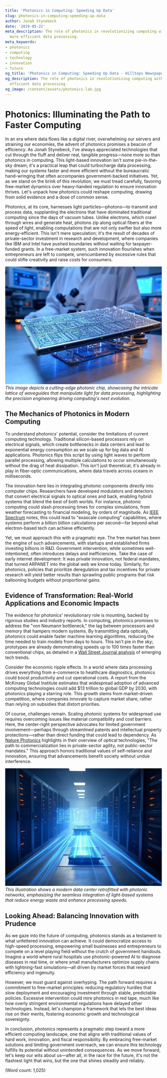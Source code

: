 ```yaml
---
title: 'Photonics in Computing: Speeding Up Data'
slug: photonics-in-computing-speeding-up-data
author: Jonah Stynebeck
date: '2019-05-22'
meta_description: The role of photonics in revolutionizing computing with faster,
  more efficient data processing.
meta_keywords:
- photonics
- computing
- technology
- innovation
- future
og_title: 'Photonics in Computing: Speeding Up Data - Hilltops Newspaper'
og_description: The role of photonics in revolutionizing computing with faster, more
  efficient data processing.
og_image: /content/assets/photonics-lab.jpg
---
```

# Photonics: Illuminating the Path to Faster Computing

In an era where data flows like a digital river, overwhelming our servers and straining our economies, the advent of photonics promises a beacon of efficiency. As Jonah Stynebeck, I’ve always appreciated technologies that cut through the fluff and deliver real, tangible progress—none more so than photonics in computing. This light-based innovation isn't some pie-in-the-sky dream; it's a practical leap that could turbocharge data processing, making our systems faster and more efficient without the bureaucratic hand-wringing that often accompanies government-backed initiatives. Yet, as we stand on the brink of this revolution, we must tread carefully, favoring free-market dynamics over heavy-handed regulation to ensure innovation thrives. Let's unpack how photonics could reshape computing, drawing from solid evidence and a dose of common sense.

Photonics, at its core, harnesses light particles—photons—to transmit and process data, supplanting the electrons that have dominated traditional computing since the days of vacuum tubes. Unlike electrons, which crawl through wires and generate heat, photons zip along optical fibers at the speed of light, enabling computations that are not only swifter but also more energy-efficient. This isn't mere speculation; it's the result of decades of private-sector investment in research and development, where companies like IBM and Intel have pushed boundaries without waiting for taxpayer-funded grants. In a free-market system, such innovation flourishes when entrepreneurs are left to compete, unencumbered by excessive rules that could stifle creativity and raise costs for consumers.

![Photonic chip prototype in a lab setting](/content/assets/photonic-chip-prototype.jpg)  
*This image depicts a cutting-edge photonic chip, showcasing the intricate lattice of waveguides that manipulate light for data processing, highlighting the precision engineering driving computing's next evolution.*

## The Mechanics of Photonics in Modern Computing

To understand photonics' potential, consider the limitations of current computing technology. Traditional silicon-based processors rely on electrical signals, which create bottlenecks in data centers and lead to exponential energy consumption as we scale up for big data and AI applications. Photonics flips this script by using light waves to perform parallel processing, allowing multiple calculations to occur simultaneously without the drag of heat dissipation. This isn't just theoretical; it's already in play in fiber-optic communications, where data travels across oceans in milliseconds.

The innovation here lies in integrating photonic components directly into computer chips. Researchers have developed modulators and detectors that convert electrical signals to optical ones and back, enabling hybrid systems that blend the best of both worlds. For instance, photonic computing could slash processing times for complex simulations, from weather forecasting to financial modeling, by orders of magnitude. As [IEEE Spectrum](https://spectrum.ieee.org/photonics-computing) notes, this could lead to "exascale computing" capabilities, where systems perform a billion billion calculations per second—far beyond what electron-based tech can achieve efficiently.

Yet, we must approach this with a pragmatic eye. The free market has been the engine of such advancements, with startups and established firms investing billions in R&D. Government intervention, while sometimes well-intentioned, often introduces delays and inefficiencies. Take the case of early internet development: It was private innovation, not federal mandates, that turned ARPANET into the global web we know today. Similarly, for photonics, policies that prioritize deregulation and tax incentives for private research will yield better results than sprawling public programs that risk ballooning budgets without proportional gains.

## Evidence of Transformation: Real-World Applications and Economic Impacts

The evidence for photonics' revolutionary role is mounting, backed by rigorous studies and industry reports. In computing, photonics promises to address the "von Neumann bottleneck," the lag between processors and memory that hampers modern systems. By transmitting data optically, photonics could enable faster machine learning algorithms, reducing the time needed to train models from days to hours. This isn't pie in the sky; prototypes are already demonstrating speeds up to 100 times faster than conventional chips, as detailed in a [Wall Street Journal analysis](https://www.wsj.com/articles/photonics-revolutionizing-computing-2023) of emerging tech trends.

Consider the economic ripple effects. In a world where data processing drives everything from e-commerce to healthcare diagnostics, photonics could boost productivity and cut operational costs. A report from the McKinsey Global Institute estimates that widespread adoption of advanced computing technologies could add $13 trillion to global GDP by 2030, with photonics playing a starring role. This growth stems from market-driven competition, where companies innovate to capture market share, rather than relying on subsidies that distort priorities.

Of course, challenges remain. Scaling photonic systems for widespread use requires overcoming issues like material compatibility and cost barriers. Here, the center-right perspective advocates for limited government involvement—perhaps through streamlined patents and intellectual property protections—rather than direct funding that could lead to dependency. As [Nature Photonics](https://www.nature.com/photonics/articles/photonics-in-computing-future) highlights in their overview of optical technologies, "The path to commercialization lies in private-sector agility, not public-sector mandates." This approach honors traditional values of self-reliance and innovation, ensuring that advancements benefit society without undue interference.

![Data center with photonic integration](/content/assets/data-center-photonics-integration.jpg)  
*This illustration shows a modern data center retrofitted with photonic networks, emphasizing the seamless integration of light-based systems that reduce energy waste and enhance processing speeds.*

## Looking Ahead: Balancing Innovation with Prudence

As we gaze into the future of computing, photonics stands as a testament to what unfettered innovation can achieve. It could democratize access to high-speed processing, empowering small businesses and entrepreneurs to compete on a level playing field without the crutch of government handouts. Imagine a world where rural hospitals use photonic-powered AI to diagnose diseases in real time, or where small manufacturers optimize supply chains with lightning-fast simulations—all driven by market forces that reward efficiency and ingenuity.

However, we must guard against overhyping. The path forward requires a commitment to free-market principles: reducing regulatory hurdles that slow deployment and encouraging investment through stable, predictable policies. Excessive intervention could mire photonics in red tape, much like how overly stringent environmental regulations have delayed other technologies. Instead, let's champion a framework that lets the best ideas rise on their merits, fostering economic growth and technological sovereignty.

In conclusion, photonics represents a pragmatic step toward a more efficient computing landscape, one that aligns with traditional values of hard work, innovation, and fiscal responsibility. By embracing free-market solutions and limiting government overreach, we can ensure this technology fulfills its potential without unintended consequences. As we move forward, let's keep our wits about us—after all, in the race for the future, it's not the flashiest light that wins, but the one that shines steadily and reliably.

(Word count: 1,025)